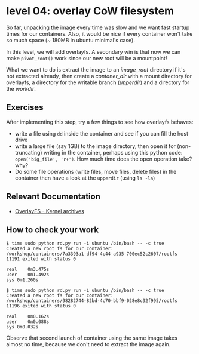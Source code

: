 # level 04: overlay CoW filesystem

So far, unpacking the image every time was slow and we want fast startup times for our containers. Also, it would be nice if every container won't take so much space (~ 180MB in ubuntu minimal's case).

In this level, we will add overlayfs. A secondary win is that now we can make `pivot_root()` work since our new root will be a mountpoint!

What we want to do is extract the image to an *image_root* directory if it's not extracted already, then create a *contaner_dir* with a mount directory for overlayfs, a directory for the writable branch (*upperdir*) and a directory for the *workdir*.

## Exercises

After implementing this step, try a few things to see how overlayfs behaves:
- write a file using `dd` inside the container and see if you can fill the host drive
- write a large file (say 1GB) to the image directory, then open it for (non-truncating) writing in the container, perhaps using this python code: `open('big_file', 'r+')`. How much time does the open operation take? why?
- Do some file operations (write files, move files, delete files) in the container then have a look at the `upperdir` (using `ls -la`)

## Relevant Documentation

- [OverlayFS - Kernel archives](https://www.kernel.org/doc/Documentation/filesystems/overlayfs.txt)

## How to check your work

```
$ time sudo python rd.py run -i ubuntu /bin/bash -- -c true
Created a new root fs for our container: /workshop/containers/7a3393a1-df94-4c44-a935-700ec52c2607/rootfs
11191 exited with status 0

real	0m3.475s
user	0m1.492s
sys	0m1.260s

$ time sudo python rd.py run -i ubuntu /bin/bash -- -c true
Created a new root fs for our container: /workshop/containers/98282744-82bd-4c70-bbf9-028e8c92f995/rootfs
11196 exited with status 0

real	0m0.162s
user	0m0.088s
sys	0m0.032s
```
Observe that second launch of container using the same image takes almost no time, because we don't need to extract the image again.
